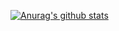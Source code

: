 [![Anurag's github stats](https://github-readme-stats.vercel.app/api?username=bestfeibaiwan)](https://github.com/anuraghazra/github-readme-stats)
